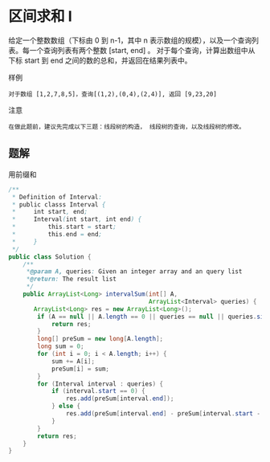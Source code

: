 # 区间求和 I

给定一个整数数组（下标由 0 到 n-1，其中 n 表示数组的规模），以及一个查询列表。每一个查询列表有两个整数 [start, end] 。 对于每个查询，计算出数组中从下标 start 到 end 之间的数的总和，并返回在结果列表中。

样例

    对于数组 [1,2,7,8,5]，查询[(1,2),(0,4),(2,4)], 返回 [9,23,20]

注意

    在做此题前，建议先完成以下三题：线段树的构造， 线段树的查询，以及线段树的修改。
    
## 题解

用前缀和

```java
/**
 * Definition of Interval:
 * public classs Interval {
 *     int start, end;
 *     Interval(int start, int end) {
 *         this.start = start;
 *         this.end = end;
 *     }
 */
public class Solution {
    /**
     *@param A, queries: Given an integer array and an query list
     *@return: The result list
     */
    public ArrayList<Long> intervalSum(int[] A, 
                                       ArrayList<Interval> queries) {
       ArrayList<Long> res = new ArrayList<Long>();
        if (A == null || A.length == 0 || queries == null || queries.size() == 0) {
            return res;
        }
        long[] preSum = new long[A.length];
        long sum = 0;
        for (int i = 0; i < A.length; i++) {
            sum += A[i];
            preSum[i] = sum;
        }
        for (Interval interval : queries) {
            if (interval.start == 0) {
                res.add(preSum[interval.end]);
            } else {
                res.add(preSum[interval.end] - preSum[interval.start - 1]);
            }
        }
        return res;
    }
}


```